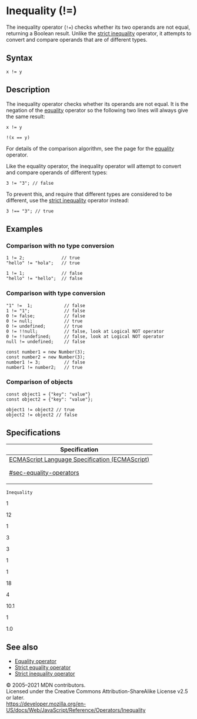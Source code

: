 # Inequality (!=)

The inequality operator (`!=`) checks whether its two operands are not equal, returning a Boolean result. Unlike the [strict inequality](strict_inequality) operator, it attempts to convert and compare operands that are of different types.

## Syntax

    x != y

## Description

The inequality operator checks whether its operands are not equal. It is the negation of the [equality](equality) operator so the following two lines will always give the same result:

    x != y

    !(x == y)

For details of the comparison algorithm, see the page for the [equality](equality) operator.

Like the equality operator, the inequality operator will attempt to convert and compare operands of different types:

    3 != "3"; // false

To prevent this, and require that different types are considered to be different, use the [strict inequality](strict_inequality) operator instead:

    3 !== "3"; // true

## Examples

### Comparison with no type conversion

    1 != 2;              // true
    "hello" != "hola";   // true

    1 != 1;              // false
    "hello" != "hello";  // false

### Comparison with type conversion

    "1" !=  1;            // false
    1 != "1";             // false
    0 != false;           // false
    0 != null;            // true
    0 != undefined;       // true
    0 != !!null;          // false, look at Logical NOT operator
    0 != !!undefined;     // false, look at Logical NOT operator
    null != undefined;    // false

    const number1 = new Number(3);
    const number2 = new Number(3);
    number1 != 3;         // false
    number1 != number2;   // true

### Comparison of objects

    const object1 = {"key": "value"}
    const object2 = {"key": "value"};

    object1 != object2 // true
    object2 != object2 // false

## Specifications

<table><thead><tr class="header"><th>Specification</th></tr></thead><tbody><tr class="odd"><td><a href="https://tc39.es/ecma262/#sec-equality-operators">ECMAScript Language Specification (ECMAScript) 
<br/>

<span class="small">#sec-equality-operators</span></a></td></tr></tbody></table>

`Inequality`

1

12

1

3

3

1

1

18

4

10.1

1

1.0

## See also

-   [Equality operator](equality)
-   [Strict equality operator](strict_equality)
-   [Strict inequality operator](strict_inequality)

© 2005–2021 MDN contributors.  
Licensed under the Creative Commons Attribution-ShareAlike License v2.5 or later.  
<a href="https://developer.mozilla.org/en-US/docs/Web/JavaScript/Reference/Operators/Inequality" class="_attribution-link">https://developer.mozilla.org/en-US/docs/Web/JavaScript/Reference/Operators/Inequality</a>
